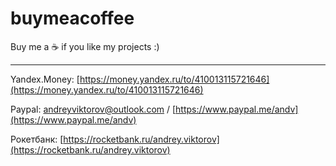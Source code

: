 # buymeacoffee
Buy me a ☕️ if you like my projects :)

----------

Yandex.Money: [https://money.yandex.ru/to/410013115721646](https://money.yandex.ru/to/410013115721646)

Paypal: andreyviktorov@outlook.com / [https://www.paypal.me/andv](https://www.paypal.me/andv)

Рокетбанк: [https://rocketbank.ru/andrey.viktorov](https://rocketbank.ru/andrey.viktorov)
